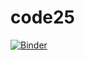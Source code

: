 # code25
[![Binder](https://mybinder.org/badge_logo.svg)](https://mybinder.org/v2/gh/audama1/code25.git/main)
